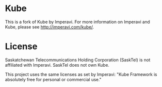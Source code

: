 Kube
====

This is a fork of Kube by Imperavi. For more information on Imperavi and Kube, please see http://imperavi.com/kube/.

License
=======

Saskatchewan Telecommunications Holding Corporation (SaskTel) is not affiliated with Imperavi.
SaskTel does not own Kube.

This project uses the same licenses as set by Imperavi: "Kube Framework is absolutely free for personal or commercial use."
